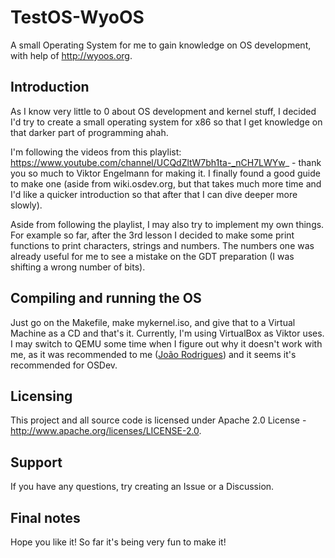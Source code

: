 # TestOS-WyoOS
A small Operating System for me to gain knowledge on OS development, with help of http://wyoos.org.

## Introduction
As I know very little to 0 about OS development and kernel stuff, I decided I'd try to create a small operating system for x86 so that I get knowledge on that darker part of programming ahah.

I'm following the videos from this playlist: https://www.youtube.com/channel/UCQdZltW7bh1ta-_nCH7LWYw_ - thank you so much to Viktor Engelmann for making it. I finally found a good guide to make one (aside from wiki.osdev.org, but that takes much more time and I'd like a quicker introduction so that after that I can dive deeper more slowly).

Aside from following the playlist, I may also try to implement my own things. For example so far, after the 3rd lesson I decided to make some print functions to print characters, strings and numbers. The numbers one was already useful for me to see a mistake on the GDT preparation (I was shifting a wrong number of bits).

## Compiling and running the OS
Just go on the Makefile, make mykernel.iso, and give that to a Virtual Machine as a CD and that's it. Currently, I'm using VirtualBox as Viktor uses. I may switch to QEMU some time when I figure out why it doesn't work with me, as it was recommended to me ([João Rodrigues](https://github.com/Joao-Ex-Machina)) and it seems it's recommended for OSDev.

## Licensing
This project and all source code is licensed under Apache 2.0 License - http://www.apache.org/licenses/LICENSE-2.0.

## Support
If you have any questions, try creating an Issue or a Discussion.

## Final notes
Hope you like it! So far it's being very fun to make it!
